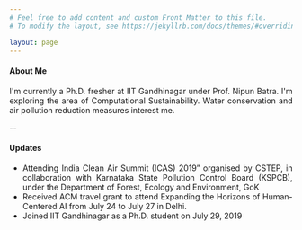 ```yaml
---
# Feel free to add content and custom Front Matter to this file.
# To modify the layout, see https://jekyllrb.com/docs/themes/#overriding-theme-defaults

layout: page
---
```

<style>
	p{text-align: justify;}
	li{text-align: justify;}	
</style>
#### About Me
I'm currently a Ph.D. fresher at IIT Gandhinagar under Prof. Nipun Batra. I'm exploring the area of Computational Sustainability. Water conservation and air pollution reduction measures interest me. 

--

#### Updates

- Attending India Clean Air Summit (ICAS) 2019” organised by CSTEP, in collaboration with Karnataka State Pollution Control Board (KSPCB), under the Department of Forest, Ecology and Environment, GoK
- Received ACM travel grant to attend Expanding the Horizons of Human-Centered AI from July 24 to July 27 in Delhi. 
- Joined IIT Gandhinagar as a Ph.D. student on July 29, 2019


